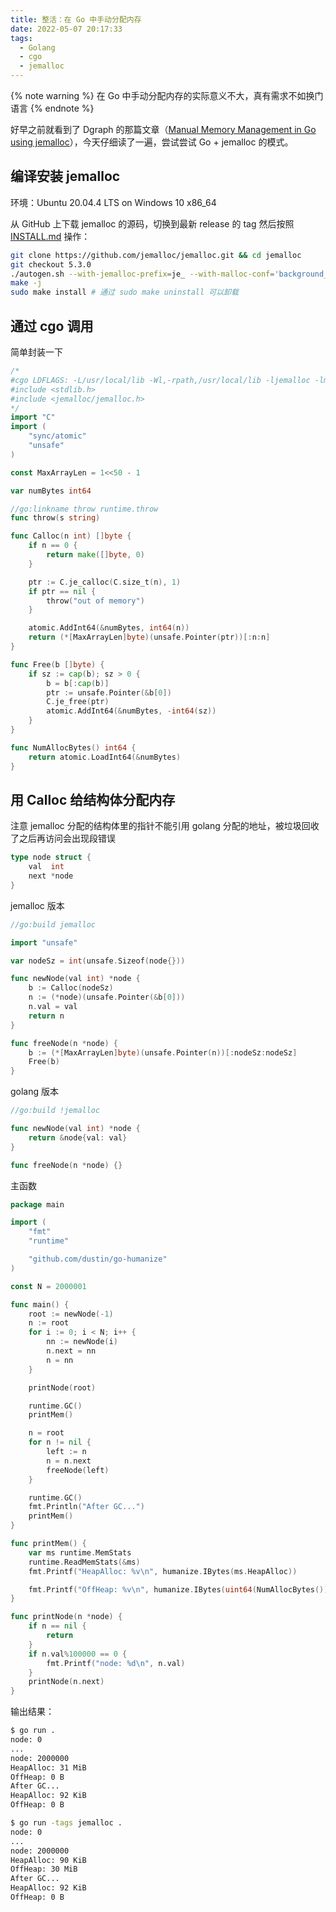 ```yaml
---
title: 整活：在 Go 中手动分配内存
date: 2022-05-07 20:17:33
tags:
  - Golang
  - cgo
  - jemalloc
---
```


{% note warning %}
在 Go 中手动分配内存的实际意义不大，真有需求不如换门语言
{% endnote %}

好早之前就看到了 Dgraph 的那篇文章（[Manual Memory Management in Go using jemalloc](https://dgraph.io/blog/post/manual-memory-management-golang-jemalloc/)），今天仔细读了一遍，尝试尝试 Go + jemalloc 的模式。

<!-- more -->

## 编译安装 jemalloc

环境：Ubuntu 20.04.4 LTS on Windows 10 x86_64

从 GitHub 上下载 jemalloc 的源码，切换到最新 release 的 tag 然后按照 [INSTALL.md](https://github.com/jemalloc/jemalloc/blob/5.3.0/INSTALL.md) 操作：

```bash
git clone https://github.com/jemalloc/jemalloc.git && cd jemalloc
git checkout 5.3.0
./autogen.sh --with-jemalloc-prefix=je_ --with-malloc-conf='background_thread:true,metadata_thp:auto'
make -j
sudo make install # 通过 sudo make uninstall 可以卸载
```

## 通过 cgo 调用

简单封装一下

```go
/*
#cgo LDFLAGS: -L/usr/local/lib -Wl,-rpath,/usr/local/lib -ljemalloc -lm -lstdc++ -pthread -ldl
#include <stdlib.h>
#include <jemalloc/jemalloc.h>
*/
import "C"
import (
	"sync/atomic"
	"unsafe"
)

const MaxArrayLen = 1<<50 - 1

var numBytes int64

//go:linkname throw runtime.throw
func throw(s string)

func Calloc(n int) []byte {
	if n == 0 {
		return make([]byte, 0)
	}

	ptr := C.je_calloc(C.size_t(n), 1)
	if ptr == nil {
		throw("out of memory")
	}

	atomic.AddInt64(&numBytes, int64(n))
	return (*[MaxArrayLen]byte)(unsafe.Pointer(ptr))[:n:n]
}

func Free(b []byte) {
	if sz := cap(b); sz > 0 {
		b = b[:cap(b)]
		ptr := unsafe.Pointer(&b[0])
		C.je_free(ptr)
		atomic.AddInt64(&numBytes, -int64(sz))
	}
}

func NumAllocBytes() int64 {
	return atomic.LoadInt64(&numBytes)
}
```

## 用 Calloc 给结构体分配内存

注意 jemalloc 分配的结构体里的指针不能引用 golang 分配的地址，被垃圾回收了之后再访问会出现段错误

```go
type node struct {
	val  int
	next *node
}
```

jemalloc 版本

```go
//go:build jemalloc

import "unsafe"

var nodeSz = int(unsafe.Sizeof(node{}))

func newNode(val int) *node {
	b := Calloc(nodeSz)
	n := (*node)(unsafe.Pointer(&b[0]))
	n.val = val
	return n
}

func freeNode(n *node) {
	b := (*[MaxArrayLen]byte)(unsafe.Pointer(n))[:nodeSz:nodeSz]
	Free(b)
}
```

golang 版本

```go
//go:build !jemalloc

func newNode(val int) *node {
	return &node{val: val}
}

func freeNode(n *node) {}
```

主函数

```go
package main

import (
	"fmt"
	"runtime"

	"github.com/dustin/go-humanize"
)

const N = 2000001

func main() {
	root := newNode(-1)
	n := root
	for i := 0; i < N; i++ {
		nn := newNode(i)
		n.next = nn
		n = nn
	}

	printNode(root)

	runtime.GC()
	printMem()

	n = root
	for n != nil {
		left := n
		n = n.next
		freeNode(left)
	}

	runtime.GC()
	fmt.Println("After GC...")
	printMem()
}

func printMem() {
	var ms runtime.MemStats
	runtime.ReadMemStats(&ms)
	fmt.Printf("HeapAlloc: %v\n", humanize.IBytes(ms.HeapAlloc))

	fmt.Printf("OffHeap: %v\n", humanize.IBytes(uint64(NumAllocBytes())))
}

func printNode(n *node) {
	if n == nil {
		return
	}
	if n.val%100000 == 0 {
		fmt.Printf("node: %d\n", n.val)
	}
	printNode(n.next)
}
```

输出结果：

```bash
$ go run .
node: 0
...
node: 2000000
HeapAlloc: 31 MiB
OffHeap: 0 B
After GC...
HeapAlloc: 92 KiB
OffHeap: 0 B

$ go run -tags jemalloc .
node: 0
...
node: 2000000
HeapAlloc: 90 KiB
OffHeap: 30 MiB
After GC...
HeapAlloc: 92 KiB
OffHeap: 0 B
```
